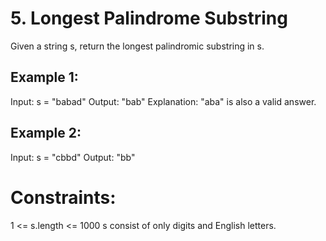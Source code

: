 # 5. Longest Palindrome Substring

Given a string s, return the longest palindromic substring in s.

## Example 1:

Input: s = "babad"
Output: "bab"
Explanation: "aba" is also a valid answer.

## Example 2:

Input: s = "cbbd"
Output: "bb"

# Constraints:

1 <= s.length <= 1000
s consist of only digits and English letters.
